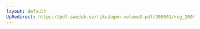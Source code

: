 ```yaml
---
layout: default
UpRedirect: https://pdf.swedeb.se/riksdagen-volumeG-pdf/200001/reg_200001/reg_200001_0273.pdf
---
```

